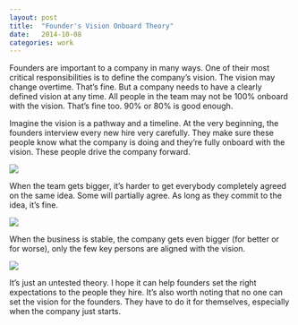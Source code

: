 ```yaml
---
layout: post
title:  "Founder's Vision Onboard Theory"
date:   2014-10-08
categories: work
---
```


Founders are important to a company in many ways. One of their most critical responsibilities is to define the company’s vision. The vision may change overtime. That’s fine. But a company needs to have a clearly defined vision at any time. All people in the team may not be 100% onboard with the vision. That’s fine too. 90% or 80% is good enough.

Imagine the vision is a pathway and a timeline. At the very beginning, the founders interview every new hire very carefully. They make sure these people know what the company is doing and they’re fully onboard with the vision. These people drive the company forward.

![](https://general-1258275882.cos.ap-chengdu.myqcloud.com/founder1.png)

When the team gets bigger, it’s harder to get everybody completely agreed on the same idea. Some will partially agree. As long as they commit to the idea, it’s fine.

![](https://general-1258275882.cos.ap-chengdu.myqcloud.com/founder2.png)

When the business is stable, the company gets even bigger (for better or for worse), only the few key persons are aligned with the vision.

![](https://general-1258275882.cos.ap-chengdu.myqcloud.com/founder3.png)

It’s just an untested theory. I hope it can help founders set the right expectations to the people they hire. It’s also worth noting that no one can set the vision for the founders. They have to do it for themselves, especially when the company just starts.
